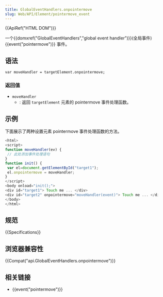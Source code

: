```yaml
---
title: GlobalEventHandlers.onpointermove
slug: Web/API/Element/pointermove_event
---
```


{{ApiRef("HTML DOM")}}

一个{{domxref("GlobalEventHandlers","global event handler")}}(全局事件) {{event("pointermove")}} 事件。

## 语法

```plain
var moveHandler = targetElement.onpointermove;
```

### 返回值

- `moveHandler`
  - : 返回 `targetElement` 元素的 pointermove 事件处理函数。

## 示例

下面展示了两种设置元素 pointermove 事件处理函数的方法。

```js
<html>
<script>
function moveHandler(ev) {
 // 此处添加事件处理语句
}
function init() {
 var el=document.getElementById("target1");
 el.onpointermove = moveHandler;
}
</script>
<body onload="init();">
<div id="target1"> Touch me ... </div>
<div id="target2" onpointermove="moveHandler(event)"> Touch me ... </div>
</body>
</html>
```

## 规范

{{Specifications}}

## 浏览器兼容性

{{Compat("api.GlobalEventHandlers.onpointermove")}}

## 相关链接

- {{event("pointermove")}}
